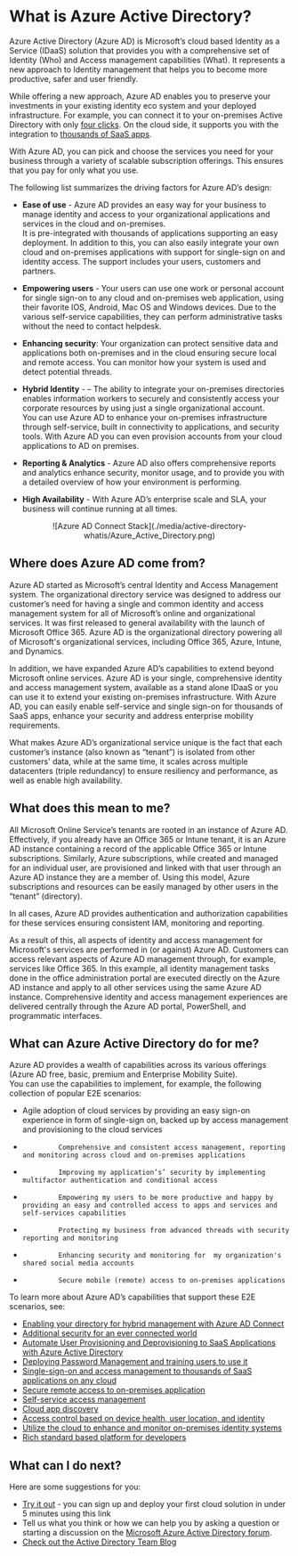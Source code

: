 <properties 
                pageTitle="What is Azure Active Directory?" 
                description="Use Azure Active Directory to extend your existing on-premises identities into the cloud or develop Azure AD integrated applications." 
                services="active-directory" 
                documentationCenter="" 
                authors="markusvi" 
                manager="terrylan" 
                editor=""/>

<tags 
                ms.service="active-directory" 
                ms.workload="identity" 
                ms.tgt_pltfrm="na" 
                ms.devlang="na" 
                ms.topic="hero-article" 
                ms.date="06/19/2015" 
                ms.author="curtand"/>


# What is Azure Active Directory?





Azure Active Directory (Azure AD) is Microsoft’s cloud based Identity as a Service (IDaaS) solution that provides you with a comprehensive set of Identity (Who) and Access management capabilities (What). It represents a new approach to Identity management that helps you to become more productive, safer and user friendly.

While offering a new approach, Azure AD enables you to preserve your investments in your existing identity eco system and your deployed infrastructure. For example, you can connect it to your on-premises Active Directory with only [four clicks](http://blogs.technet.com/b/ad/archive/2014/08/04/connecting-ad-and-azure-ad-only-4-clicks-with-azure-ad-connect.aspx). On the cloud side, it supports you with the integration to [thousands of SaaS apps](http://blogs.technet.com/b/ad/archive/2014/09/03/50-saas-apps-now-support-federation-with-azure-ad.aspx). 

With Azure AD, you can pick and choose the services you need for your business through a variety of scalable subscription offerings. This ensures that you pay for only what you use.  


The following list summarizes the driving factors for Azure AD’s design:

- **Ease of use** - Azure AD provides an easy way for your business to manage identity and access to your organizational applications and services in the cloud and on-premises. <br>
It is pre-integrated with thousands of applications supporting an easy deployment. In addition to this, you can also easily integrate your own cloud and on-premises applications with support for single-sign on and identity access.
The support includes your users, customers and partners.

- **Empowering users** - Your users can use one work or personal account for single sign-on to any cloud and on-premises web application, using their favorite IOS, Android, Mac OS and Windows devices. Due to the various self-service capabilities, they can perform administrative tasks without the need to contact helpdesk.   
- **Enhancing security**: Your organization can protect sensitive data and applications both on-premises and in the cloud ensuring secure local and remote access. You can monitor how your system is used and detect potential threads.
- **Hybrid Identity** - – The ability to integrate your on-premises directories enables information workers to securely and consistently access your corporate resources by using just a single organizational account.<br> 
You can use Azure AD to enhance your on-premises infrastructure through self-service, built in connectivity to applications, and security tools. 
With Azure AD you can even provision accounts from your cloud applications to AD on premises.

- **Reporting & Analytics** - Azure AD also offers comprehensive reports and analytics enhance security, monitor usage, and to provide you with a detailed overview of how your environment is performing. 
- **High Availability** - With Azure AD’s enterprise scale and SLA, your business will continue running at all times.




<center>![Azure AD Connect Stack](./media/active-directory-whatis/Azure_Active_Directory.png)
</center>


## Where does Azure AD come from?

Azure AD started as Microsoft’s central Identity and Access Management system. The organizational directory service was designed to address our customer’s need for having a single and common identity and access management system for all of Microsoft’s online and organizational services. It was first released to general availability with the launch of Microsoft Office 365. Azure AD is the organizational directory powering all of Microsoft's organizational services, including Office 365, Azure, Intune, and Dynamics.

In addition, we have expanded Azure AD’s capabilities to extend beyond Microsoft online services. Azure AD is your single, comprehensive identity and access management system, available as a stand alone IDaaS or you can use it to extend your existing on-premises infrastructure. With Azure AD, you can easily enable self-service and single sign-on for thousands of SaaS apps, enhance your security and address enterprise mobility requirements. 

What makes Azure AD’s organizational service unique is the fact that each customer’s instance (also known as “tenant”) is isolated from other customers' data, while at the same time, it scales across multiple datacenters (triple redundancy) to ensure resiliency and performance, as well as enable high availability. 



## What does this mean to me?

All Microsoft Online Service’s tenants are rooted in an instance of Azure AD. Effectively, if you already have an Office 365 or Intune tenant, it is an Azure AD instance containing a record of the applicable Office 365 or Intune subscriptions.
Similarly, Azure subscriptions, while created and managed for an individual user, are provisioned and linked with that user through an Azure AD instance they are a member of. Using this model, Azure subscriptions and resources can be easily managed by other users in the “tenant” (directory).

In all cases, Azure AD provides authentication and authorization capabilities for these services ensuring consistent IAM, monitoring and reporting.

As a result of this, all aspects of identity and access management for Microsoft's services are performed in (or against) Azure AD. Customers can access relevant aspects of Azure AD management through, for example, services like Office 365. In this example, all identity management tasks done in the office administration portal are executed directly on the Azure AD instance and apply to all other services using the same Azure AD instance. Comprehensive identity and access management experiences are delivered centrally through the Azure AD portal, PowerShell, and programmatic interfaces.





## What can Azure Active Directory do for me?
Azure AD provides a wealth of capabilities across its various offerings (Azure AD free, basic, premium and Enterprise Mobility Suite). <br>
You can use the capabilities to implement, for example, the following collection of popular E2E scenarios:

- Agile adoption of cloud services by providing an easy sign-on experience in form of single-sign on, backed up by access management and provisioning to the cloud services 
-              Comprehensive and consistent access management, reporting and monitoring across cloud and on-premises applications
-              Improving my application’s’ security by implementing  multifactor authentication and conditional access
-              Empowering my users to be more productive and happy by providing an easy and controlled access to apps and services and self-services capabilities
-              Protecting my business from advanced threads with security reporting and monitoring
-              Enhancing security and monitoring for  my organization's shared social media accounts
-              Secure mobile (remote) access to on-premises applications


To learn more about Azure AD’s capabilities that support these E2E scenarios, see:

- [Enabling your directory for hybrid management with Azure AD Connect](active-directory-aadconnect.md)
- [Additional security for an ever connected world](multi-factor-authentication.md)
- [Automate User Provisioning and Deprovisioning to SaaS Applications with Azure Active Directory](active-directory-saas-app-provisioning.md)
- [Deploying Password Management and training users to use it](active-directory-passwords-best-practices.md)
- [Single-sign-on and access management to thousands of SaaS applications on any cloud](https://msdn.microsoft.com/library/azure/dn308590.aspx) 
- [Secure remote access to on-premises application](https://msdn.microsoft.com/library/azure/dn768219.aspx)
- [Self-service access management](https://msdn.microsoft.com/library/azure/dn641267.aspx) 
- [Cloud app discovery](https://msdn.microsoft.com/library/azure/mt143581.aspx)
- [Access control based on device health, user location, and identity](https://msdn.microsoft.com/library/azure/dn906873.aspx)
- [Utilize the cloud to enhance and monitor on-premises identity systems](https://msdn.microsoft.com/library/azure/dn906722.aspx)
- [Rich standard based platform for developers](https://msdn.microsoft.com/library/azure/ff800682.aspx)


## What can I do next?

Here are some suggestions for you:

- [Try it out](http://azure.microsoft.com/pricing/free-trial/) - you can sign up and deploy your first cloud solution in under 5 minutes using this link
- Tell us what you think or how we can help you by asking a question or starting a discussion on the [Microsoft Azure Active Directory  forum](https://social.msdn.microsoft.com/forums/azure/en-US/home?forum=WindowsAzureAD).
- [Check out the Active Directory Team Blog](http://blogs.technet.com/b/ad/)














